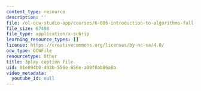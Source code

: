 ```yaml
---
content_type: resource
description: ''
file: /ol-ocw-studio-app/courses/6-006-introduction-to-algorithms-fall-2011/01e094b0403b556e856ea00f0ab86a0a_ocZMDMZwhCY.vtt
file_size: 67498
file_type: application/x-subrip
learning_resource_types: []
license: https://creativecommons.org/licenses/by-nc-sa/4.0/
ocw_type: OCWFile
resourcetype: Other
title: 3play caption file
uid: 01e094b0-403b-556e-856e-a00f0ab86a0a
video_metadata:
  youtube_id: null
---
```

